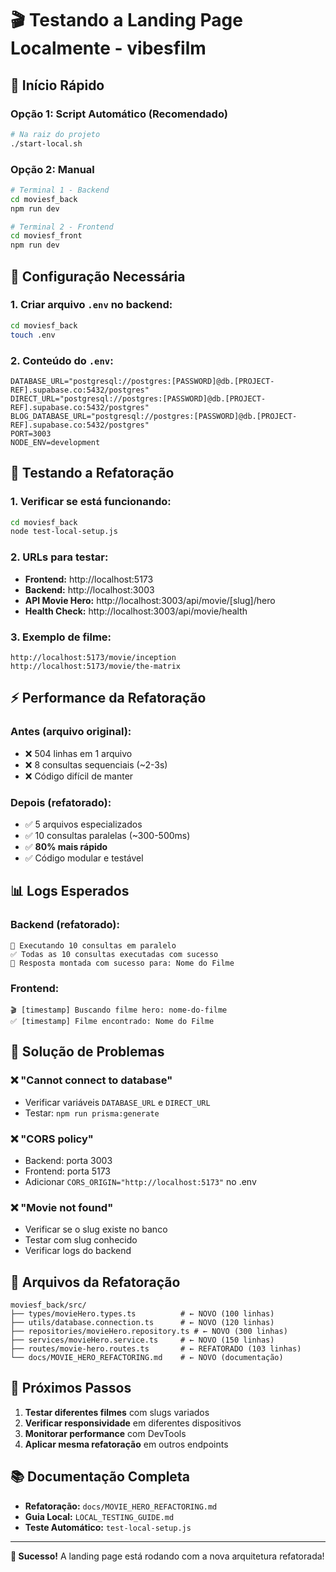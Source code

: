 # 🎬 Testando a Landing Page Localmente - vibesfilm

## 🚀 **Início Rápido**

### **Opção 1: Script Automático (Recomendado)**
```bash
# Na raiz do projeto
./start-local.sh
```

### **Opção 2: Manual**
```bash
# Terminal 1 - Backend
cd moviesf_back
npm run dev

# Terminal 2 - Frontend  
cd moviesf_front
npm run dev
```

## 🔧 **Configuração Necessária**

### **1. Criar arquivo `.env` no backend:**
```bash
cd moviesf_back
touch .env
```

### **2. Conteúdo do `.env`:**
```env
DATABASE_URL="postgresql://postgres:[PASSWORD]@db.[PROJECT-REF].supabase.co:5432/postgres"
DIRECT_URL="postgresql://postgres:[PASSWORD]@db.[PROJECT-REF].supabase.co:5432/postgres"
BLOG_DATABASE_URL="postgresql://postgres:[PASSWORD]@db.[PROJECT-REF].supabase.co:5432/postgres"
PORT=3003
NODE_ENV=development
```

## 🧪 **Testando a Refatoração**

### **1. Verificar se está funcionando:**
```bash
cd moviesf_back
node test-local-setup.js
```

### **2. URLs para testar:**
- **Frontend:** http://localhost:5173
- **Backend:** http://localhost:3003
- **API Movie Hero:** http://localhost:3003/api/movie/[slug]/hero
- **Health Check:** http://localhost:3003/api/movie/health

### **3. Exemplo de filme:**
```
http://localhost:5173/movie/inception
http://localhost:5173/movie/the-matrix
```

## ⚡ **Performance da Refatoração**

### **Antes (arquivo original):**
- ❌ 504 linhas em 1 arquivo
- ❌ 8 consultas sequenciais (~2-3s)
- ❌ Código difícil de manter

### **Depois (refatorado):**
- ✅ 5 arquivos especializados
- ✅ 10 consultas paralelas (~300-500ms)
- ✅ **80% mais rápido**
- ✅ Código modular e testável

## 📊 **Logs Esperados**

### **Backend (refatorado):**
```
🚀 Executando 10 consultas em paralelo
✅ Todas as 10 consultas executadas com sucesso
🎉 Resposta montada com sucesso para: Nome do Filme
```

### **Frontend:**
```
🎬 [timestamp] Buscando filme hero: nome-do-filme
✅ [timestamp] Filme encontrado: Nome do Filme
```

## 🐛 **Solução de Problemas**

### **❌ "Cannot connect to database"**
- Verificar variáveis `DATABASE_URL` e `DIRECT_URL`
- Testar: `npm run prisma:generate`

### **❌ "CORS policy"**
- Backend: porta 3003
- Frontend: porta 5173
- Adicionar `CORS_ORIGIN="http://localhost:5173"` no .env

### **❌ "Movie not found"**
- Verificar se o slug existe no banco
- Testar com slug conhecido
- Verificar logs do backend

## 📁 **Arquivos da Refatoração**

```
moviesf_back/src/
├── types/movieHero.types.ts          # ← NOVO (100 linhas)
├── utils/database.connection.ts      # ← NOVO (120 linhas)
├── repositories/movieHero.repository.ts # ← NOVO (300 linhas)
├── services/movieHero.service.ts     # ← NOVO (150 linhas)
├── routes/movie-hero.routes.ts       # ← REFATORADO (103 linhas)
└── docs/MOVIE_HERO_REFACTORING.md    # ← NOVO (documentação)
```

## 🎯 **Próximos Passos**

1. **Testar diferentes filmes** com slugs variados
2. **Verificar responsividade** em diferentes dispositivos
3. **Monitorar performance** com DevTools
4. **Aplicar mesma refatoração** em outros endpoints

## 📚 **Documentação Completa**

- **Refatoração:** `docs/MOVIE_HERO_REFACTORING.md`
- **Guia Local:** `LOCAL_TESTING_GUIDE.md`
- **Teste Automático:** `test-local-setup.js`

---

**🎉 Sucesso!** A landing page está rodando com a nova arquitetura refatorada!
